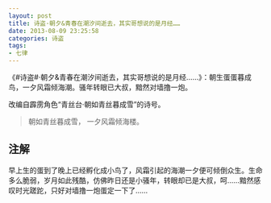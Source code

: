 ```yaml
---
layout: post
title: 诗盗·朝夕&青春在潮汐间逝去，其实哥想说的是月经……
date: 2013-08-09 23:25:58
categories: 诗盗
tags:
- 七律
---
```

《#诗盗#·朝夕&青春在潮汐间逝去，其实哥想说的是月经……》：朝生蛋蛋暮成鸟，一夕风霜倾海潮。骚年转眼已大叔，黯然对墙撸一炮。

改编自霹雳角色“青丝台·朝如青丝暮成雪”的诗号。

> 朝如青丝暮成雪，
> 一夕风霜倾海楼。

## 注解
早上生的蛋到了晚上已经孵化成小鸟了，风霜引起的海潮一夕便可倾倒众生。生命多么脆弱，岁月如此残酷，仿佛昨日还是小骚年，转眼却已是大叔，呵……黯然感叹时光蹉跎，只好对墙撸一炮蛋定一下了……
